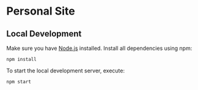 # Personal Site

## Local Development

Make sure you have [Node.js](https://nodejs.org/) installed. Install all
dependencies using npm:

```
npm install
```

To start the local development server, execute:

```
npm start
```
